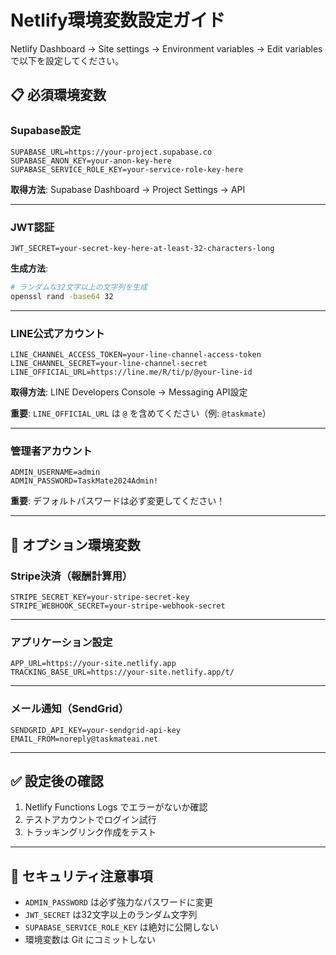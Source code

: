# Netlify環境変数設定ガイド

Netlify Dashboard → Site settings → Environment variables → Edit variables で以下を設定してください。

## 📋 必須環境変数

### Supabase設定
```
SUPABASE_URL=https://your-project.supabase.co
SUPABASE_ANON_KEY=your-anon-key-here
SUPABASE_SERVICE_ROLE_KEY=your-service-role-key-here
```

**取得方法**: Supabase Dashboard → Project Settings → API

---

### JWT認証
```
JWT_SECRET=your-secret-key-here-at-least-32-characters-long
```

**生成方法**:
```bash
# ランダムな32文字以上の文字列を生成
openssl rand -base64 32
```

---

### LINE公式アカウント
```
LINE_CHANNEL_ACCESS_TOKEN=your-line-channel-access-token
LINE_CHANNEL_SECRET=your-line-channel-secret
LINE_OFFICIAL_URL=https://line.me/R/ti/p/@your-line-id
```

**取得方法**: LINE Developers Console → Messaging API設定

**重要**: `LINE_OFFICIAL_URL` は `@` を含めてください（例: `@taskmate`）

---

### 管理者アカウント
```
ADMIN_USERNAME=admin
ADMIN_PASSWORD=TaskMate2024Admin!
```

**重要**: デフォルトパスワードは必ず変更してください！

---

## 🔧 オプション環境変数

### Stripe決済（報酬計算用）
```
STRIPE_SECRET_KEY=your-stripe-secret-key
STRIPE_WEBHOOK_SECRET=your-stripe-webhook-secret
```

---

### アプリケーション設定
```
APP_URL=https://your-site.netlify.app
TRACKING_BASE_URL=https://your-site.netlify.app/t/
```

---

### メール通知（SendGrid）
```
SENDGRID_API_KEY=your-sendgrid-api-key
EMAIL_FROM=noreply@taskmateai.net
```

---

## ✅ 設定後の確認

1. Netlify Functions Logs でエラーがないか確認
2. テストアカウントでログイン試行
3. トラッキングリンク作成をテスト

---

## 🔐 セキュリティ注意事項

- `ADMIN_PASSWORD` は必ず強力なパスワードに変更
- `JWT_SECRET` は32文字以上のランダム文字列
- `SUPABASE_SERVICE_ROLE_KEY` は絶対に公開しない
- 環境変数は Git にコミットしない
